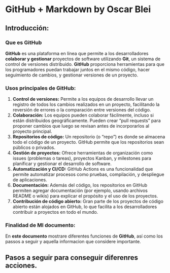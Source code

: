 # GitHub + Markdown by Oscar Blei

## Introducción:

### Que es GitHub
**GitHub** es una plataforma en línea que permite a los desarrolladores **colaborar y gestionar** proyectos de software utilizando **Git**, un sistema de control de versiones distribuido. **GitHub** proporciona herramientas para que los programadores puedan trabajar juntos en el mismo código, hacer seguimiento de cambios, y gestionar versiones de un proyecto.

### Usos principales de GitHub:
1. **Control de versiones:** Permite a los equipos de desarrollo llevar un registro de todos los cambios realizados en un proyecto, facilitando la reversión de errores o la comparación entre versiones del código.
2. **Colaboración:** Los equipos pueden colaborar fácilmente, incluso si están distribuidos geográficamente. Pueden crear “pull requests” para proponer cambios que luego se revisan antes de incorporarlos al proyecto principal.
3. **Repositorios de código:** Un repositorio (o “repo”) es donde se almacena todo el código de un proyecto. GitHub permite que los repositorios sean públicos o privados.
4. **Gestión de proyectos:** Ofrece herramientas de organización como issues (problemas o tareas), proyectos Kanban, y milestones para planificar y gestionar el desarrollo de software.
5. **Automatización y CI/CD:** GitHub Actions es una funcionalidad que permite automatizar procesos como pruebas, compilación, y despliegue de aplicaciones.
6. **Documentación:** Además del código, los repositorios en GitHub permiten agregar documentación (por ejemplo, usando archivos README o wikis) para explicar el propósito y el uso de los proyectos.
7. **Contribución de código abierto:** Gran parte de los proyectos de código abierto están alojados en GitHub, lo que facilita a los desarrolladores contribuir a proyectos en todo el mundo.
   
### Finalidad de MI documento:
En **este documento** mostrare diferentes funciones de **GitHub**, así como los passos a seguir y aquella informacion que considere importante.

## Pasos a seguir para conseguir diferenres acciones.
